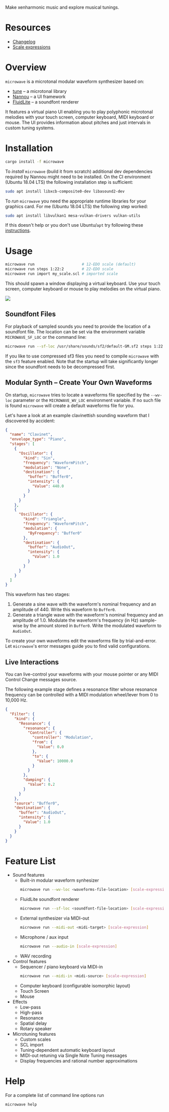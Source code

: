 Make xenharmonic music and explore musical tunings.

# Resources

- [Changelog](https://github.com/Woyten/tune/releases)
- [Scale expressions](https://crates.io/crates/tune-cli)

# Overview

`microwave` is a microtonal modular waveform synthesizer based on:

- [tune](https://crates.io/crates/tune) &ndash; a microtonal library
- [Nannou](https://nannou.cc/) &ndash; a UI framework
- [FluidLite](https://crates.io/crates/fluidlite) &ndash; a soundfont renderer

It features a virtual piano UI enabling you to play polyphonic microtonal melodies with your touch screen, computer keyboard, MIDI keyboard or mouse. The UI provides information about pitches and just intervals in custom tuning systems.

# Installation

```bash
cargo install -f microwave
```

To *install* `microwave` (build it from scratch) additional dev dependencies required by Nannou might need to be installed. On the CI environment (Ubuntu 18.04 LTS) the following installation step is sufficient:

```bash
sudo apt install libxcb-composite0-dev libasound2-dev
```

To *run* `microwave` you need the appropriate runtime libraries for your graphics card. For me (Ubuntu 18.04 LTS) the following step worked:

```bash
sudo apt install libvulkan1 mesa-vulkan-drivers vulkan-utils
```

If this doesn't help or you don't use Ubuntu/`apt` try following these [instructions](https://guide.nannou.cc/getting_started/platform-specific_setup.html).

# Usage

```bash
microwave run                     # 12-EDO scale (default)
microwave run steps 1:22:2        # 22-EDO scale
microwave run import my_scale.scl # imported scale
```

This should spawn a window displaying a virtual keyboard. Use your touch screen, computer keyboard or mouse to play melodies on the virtual piano.

![](https://github.com/Woyten/tune/raw/master/microwave/screenshot.png)

## Soundfont Files

For playback of sampled sounds you need to provide the location of a soundfont file. The location can be set via the environment variable `MICROWAVE_SF_LOC` or the command line:

```bash
microwave run --sf-loc /usr/share/sounds/sf2/default-GM.sf2 steps 1:22:2
```

If you like to use compressed sf3 files you need to compile `microwave` with the `sf3` feature enabled. Note that the startup will take significantly longer since the soundfont needs to be decompressed first.

## Modular Synth &ndash; Create Your Own Waveforms

On startup, `microwave` tries to locate a waveforms file specified by the `--wv-loc` parameter or the `MICROWAVE_WV_LOC` environment variable. If no such file is found `microwave` will create a default waveforms file for you.

Let's have a look at an example clavinettish sounding waveform that I discovered by accident:

```json
{
  "name": "Clavinet",
  "envelope_type": "Piano",
  "stages": [
    {
      "Oscillator": {
        "kind": "Sin",
        "frequency": "WaveformPitch",
        "modulation": "None",
        "destination": {
          "buffer": "Buffer0",
          "intensity": {
            "Value": 440.0
          }
        }
      }
    },
    {
      "Oscillator": {
        "kind": "Triangle",
        "frequency": "WaveformPitch",
        "modulation": {
          "ByFrequency": "Buffer0"
        },
        "destination": {
          "buffer": "AudioOut",
          "intensity": {
            "Value": 1.0
          }
        }
      }
    }
  ]
}
```

This waveform has two stages:

1. Generate a sine wave with the waveform's nominal frequency and an amplitude of 440. Write this waveform to `Buffer0`.
1. Generate a triangle wave with the waveform's nominal frequency and an amplitude of 1.0. Modulate the waveform's frequency (in Hz) sample-wise by the amount stored in `Buffer0`. Write the modulated waveform to `AudioOut`.

To create your own waveforms edit the waveforms file by trial-and-error. Let `microwave`'s error messages guide you to find valid configurations.

## Live Interactions

You can live-control your waveforms with your mouse pointer or any MIDI Control Change messages source.

The following example stage defines a resonance filter whose resonance frequency can be controlled with a MIDI modulation wheel/lever from 0 to 10,000 Hz.

```json
{
  "Filter": {
    "kind": {
      "Resonance": {
        "resonance": {
          "Controller": {
            "controller": "Modulation",
            "from": {
              "Value": 0.0
            },
            "to": {
              "Value": 10000.0
            }
          }
        },
        "damping": {
          "Value": 0.2
        }
      }
    },
    "source": "Buffer0",
    "destination": {
      "buffer": "AudioOut",
      "intensity": {
        "Value": 1.0
      }
    }
  }
}
```

# Feature List

- Sound features
  - Built-in modular waveform synhesizer
    ```bash
    microwave run --wv-loc <waveforms-file-location> [scale-expression]
    ```
  - FluidLite soundfont renderer
    ```bash
    microwave run --sf-loc <soundfont-file-location> [scale-expression]
    ```
  - External synthesizer via MIDI-out
    ```bash
    microwave run --midi-out <midi-target> [scale-expression]
    ```
  - Microphone / aux input
    ```bash
    microwave run --audio-in [scale-expression]
    ```
  - WAV recording
- Control features
  - Sequencer / piano keyboard via MIDI-in
    ```bash
    microwave run --midi-in <midi-source> [scale-expression]
    ```
  - Computer keyboard (configurable isomorphic layout)
  - Touch Screen
  - Mouse
- Effects
  - Low-pass
  - High-pass
  - Resonance
  - Spatial delay
  - Rotary speaker
- Microtuning features
  - Custom scales
  - SCL import
  - Tuning-dependent automatic keyboard layout
  - MIDI-out retuning via Single Note Tuning messages
  - Display frequencies and rational number approximations

# Help

For a complete list of command line options run

```bash
microwave help
```
